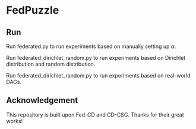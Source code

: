 # FedPuzzle

## Run
Run federated.py to run experiments based on manually setting up α.

Run federated_dirichlet_random.py to run experiments based on Dirichlet distribution and random distribution.

Run federated_dirichlet_random.py to run experiments based on real-world DAGs.

## Acknowledgement

This repository is built upon Fed-CD and CD-CSG. Thanks for their great works!
